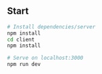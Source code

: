 ## Start

```bash
# Install dependencies/server 
npm install
cd client
npm install

# Serve on localhost:3000
npm run dev
```
